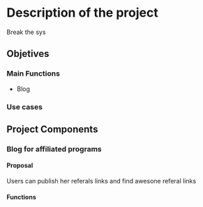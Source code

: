 # Description of the project

Break the sys

## Objetives

### Main Functions

- Blog

### Use cases

## Project Components

### Blog for affiliated programs

#### Proposal

Users can publish her referals links and find awesone referal links

#### Functions
